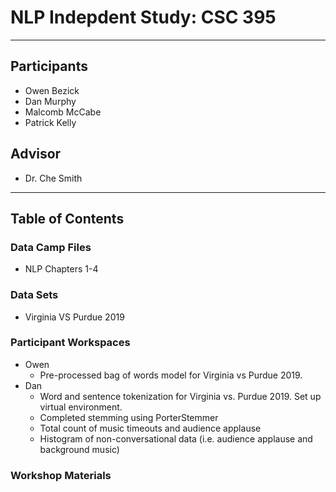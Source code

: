 # NLP Indepdent Study: CSC 395
***
## Participants
 - Owen Bezick
 - Dan Murphy
 - Malcomb McCabe
 - Patrick Kelly
## Advisor
 - Dr. Che Smith
***
## Table of Contents
### Data Camp Files
   * NLP Chapters 1-4
### Data Sets
   * Virginia VS Purdue 2019
### Participant Workspaces
   * Owen
      * Pre-processed bag of words model for Virginia vs Purdue 2019.
   * Dan
      * Word and sentence tokenization for Virginia vs. Purdue 2019. Set up virtual environment.
      * Completed stemming using PorterStemmer
      * Total count of music timeouts and audience applause
      * Histogram of non-conversational data (i.e. audience applause and background music)
### Workshop Materials


